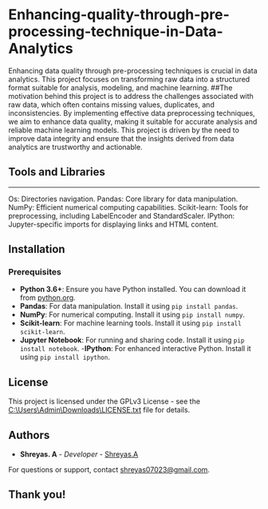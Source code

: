# Enhancing-quality-through-pre-processing-technique-in-Data-Analytics
Enhancing data quality through pre-processing techniques is crucial in data analytics. This project focuses on transforming raw data into a structured format suitable for analysis, modeling, and machine learning.
##The motivation behind this project is to address the challenges associated with raw data, which often contains missing values, duplicates, and inconsistencies. By implementing effective data preprocessing techniques, we aim to enhance data quality, making it suitable for accurate analysis and reliable machine learning models. This project is driven by the need to improve data integrity and ensure that the insights derived from data analytics are trustworthy and actionable.

## Tools and Libraries
---------------------
Os: Directories  navigation.
Pandas: Core library for data manipulation.
NumPy: Efficient numerical computing capabilities.
Scikit-learn: Tools for preprocessing, including LabelEncoder and StandardScaler.
IPython: Jupyter-specific imports for displaying links and HTML content.

## Installation
### Prerequisites
- **Python 3.6+**: Ensure you have Python installed. You can download it from [python.org](https://www.python.org/).
- **Pandas**: For data manipulation. Install it using `pip install pandas`.
- **NumPy**: For numerical computing. Install it using `pip install numpy`.
- **Scikit-learn**: For machine learning tools. Install it using `pip install scikit-learn`.
- **Jupyter Notebook**: For running and sharing code. Install it using `pip install notebook`.
-**IPython**: For enhanced interactive Python. Install it using `pip install ipython`.

## License
This project is licensed under the GPLv3 License - see the [C:\Users\Admin\Downloads\LICENSE.txt](LICENSE) file for details.
## Authors
- **Shreyas. A** - *Developer* - [Shreyas.A](https://github.com/shr23-collab)

For questions or support, contact [shreyas07023@gmail.com](mailto:shreyas07023@gmail.com).


##                                                                                **Thank you!**
